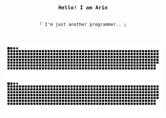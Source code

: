 <h3 align="center"><samp>Hello! I am <b><a rel="nofollow noopener noreferrer" target="_blank">Arin</a></b></samp></h3>
<p align="center"><br>
  <samp>
    「 I'm just another programmer.. 」<br>
  </samp>
</p>

###
<p align="center"><br>
  
  ![github contribution grid snake animation](https://raw.githubusercontent.com/platane/platane/output/github-contribution-grid-snake-dark.svg#gh-dark-mode-only)![github contribution grid snake animation](https://raw.githubusercontent.com/platane/platane/output/github-contribution-grid-snake.svg#gh-light-mode-only)

</p>
